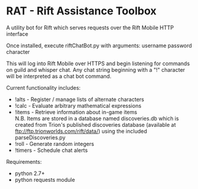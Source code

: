 RAT - Rift Assistance Toolbox
===========

A utility bot for Rift which serves requests over the Rift Mobile HTTP interface

Once installed, execute riftChatBot.py with arguments: username password character

This will log into Rift Mobile over HTTPS and begin listening for commands on guild and whisper chat. Any chat string beginning with a "!" character will be interpreted as a chat bot command.

Current functionality includes:
* !alts - Register / manage lists of alternate characters
* !calc - Evaluate arbitrary mathematical expressions
* !items - Retrieve information about in-game items  
	N.B. Items are stored in a database named discoveries.db which is created from Trion's published discoveries database (available at ftp://ftp.trionworlds.com/rift/data/) using the included parseDiscoveries.py
* !roll - Generate random integers
* !timers - Schedule chat alerts

Requirements:
* python 2.7+
* python requests module
	